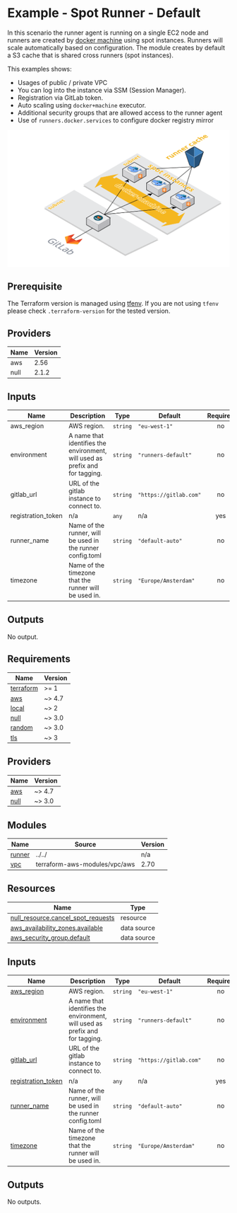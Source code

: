 # Example - Spot Runner - Default

In this scenario the runner agent is running on a single EC2 node and runners are created by [docker machine](https://docs.gitlab.com/runner/configuration/autoscale.html) using spot instances. Runners will scale automatically based on configuration. The module creates by default a S3 cache that is shared cross runners (spot instances).

This examples shows:

  - Usages of public / private VPC
  - You can log into the instance via SSM (Session Manager).
  - Registration via GitLab token.
  - Auto scaling using `docker+machine` executor.
  - Additional security groups that are allowed access to the runner agent
  - Use of `runners.docker.services` to configure docker registry mirror 

![runners-default](https://github.com/npalm/assets/raw/main/images/terraform-aws-gitlab-runner/runner-default.png)

## Prerequisite

The Terraform version is managed using [tfenv](https://github.com/Zordrak/tfenv). If you are not using `tfenv` please check `.terraform-version` for the tested version.

## Providers

| Name | Version |
| ---- | ------- |
| aws  | 2.56    |
| null | 2.1.2   |

## Inputs

| Name                | Description                                                                  | Type     | Default                | Required |
| ------------------- | ---------------------------------------------------------------------------- | -------- | ---------------------- | :------: |
| aws\_region         | AWS region.                                                                  | `string` | `"eu-west-1"`          |    no    |
| environment         | A name that identifies the environment, will used as prefix and for tagging. | `string` | `"runners-default"`    |    no    |
| gitlab\_url         | URL of the gitlab instance to connect to.                                    | `string` | `"https://gitlab.com"` |    no    |
| registration\_token | n/a                                                                          | `any`    | n/a                    |   yes    |
| runner\_name        | Name of the runner, will be used in the runner config.toml                   | `string` | `"default-auto"`       |    no    |
| timezone            | Name of the timezone that the runner will be used in.                        | `string` | `"Europe/Amsterdam"`   |    no    |

## Outputs

No output.

<!-- BEGIN_TF_DOCS -->
## Requirements

| Name                                                                      | Version |
| ------------------------------------------------------------------------- | ------- |
| <a name="requirement_terraform"></a> [terraform](#requirement\_terraform) | >= 1    |
| <a name="requirement_aws"></a> [aws](#requirement\_aws)                   | ~> 4.7  |
| <a name="requirement_local"></a> [local](#requirement\_local)             | ~> 2    |
| <a name="requirement_null"></a> [null](#requirement\_null)                | ~> 3.0  |
| <a name="requirement_random"></a> [random](#requirement\_random)          | ~> 3.0  |
| <a name="requirement_tls"></a> [tls](#requirement\_tls)                   | ~> 3    |

## Providers

| Name                                                 | Version |
| ---------------------------------------------------- | ------- |
| <a name="provider_aws"></a> [aws](#provider\_aws)    | ~> 4.7  |
| <a name="provider_null"></a> [null](#provider\_null) | ~> 3.0  |

## Modules

| Name                                                   | Source                        | Version |
| ------------------------------------------------------ | ----------------------------- | ------- |
| <a name="module_runner"></a> [runner](#module\_runner) | ../../                        | n/a     |
| <a name="module_vpc"></a> [vpc](#module\_vpc)          | terraform-aws-modules/vpc/aws | 2.70    |

## Resources

| Name                                                                                                                                  | Type        |
| ------------------------------------------------------------------------------------------------------------------------------------- | ----------- |
| [null_resource.cancel_spot_requests](https://registry.terraform.io/providers/hashicorp/null/latest/docs/resources/resource)           | resource    |
| [aws_availability_zones.available](https://registry.terraform.io/providers/hashicorp/aws/latest/docs/data-sources/availability_zones) | data source |
| [aws_security_group.default](https://registry.terraform.io/providers/hashicorp/aws/latest/docs/data-sources/security_group)           | data source |

## Inputs

| Name                                                                                       | Description                                                                  | Type     | Default                | Required |
| ------------------------------------------------------------------------------------------ | ---------------------------------------------------------------------------- | -------- | ---------------------- | :------: |
| <a name="input_aws_region"></a> [aws\_region](#input\_aws\_region)                         | AWS region.                                                                  | `string` | `"eu-west-1"`          |    no    |
| <a name="input_environment"></a> [environment](#input\_environment)                        | A name that identifies the environment, will used as prefix and for tagging. | `string` | `"runners-default"`    |    no    |
| <a name="input_gitlab_url"></a> [gitlab\_url](#input\_gitlab\_url)                         | URL of the gitlab instance to connect to.                                    | `string` | `"https://gitlab.com"` |    no    |
| <a name="input_registration_token"></a> [registration\_token](#input\_registration\_token) | n/a                                                                          | `any`    | n/a                    |   yes    |
| <a name="input_runner_name"></a> [runner\_name](#input\_runner\_name)                      | Name of the runner, will be used in the runner config.toml                   | `string` | `"default-auto"`       |    no    |
| <a name="input_timezone"></a> [timezone](#input\_timezone)                                 | Name of the timezone that the runner will be used in.                        | `string` | `"Europe/Amsterdam"`   |    no    |

## Outputs

No outputs.
<!-- END_TF_DOCS -->